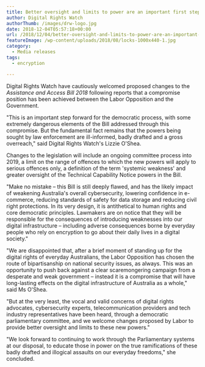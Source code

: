```yaml
---
title: Better oversight and limits to power are an important first step, but Encryption Bill is still deeply flawed
author: Digital Rights Watch
authorThumb: /images/drw-logo.jpg
date: 2018-12-04T05:57:18+00:00
url: /2018/12/04/better-oversight-and-limits-to-power-are-an-important-first-step-but-encryption-bill-is-still-deeply-flawed/
featureImage: /wp-content/uploads/2018/08/locks-1000x440-1.jpg
category:
  - Media releases
tags:
  - encryption

---
```

Digital Rights Watch have cautiously welcomed proposed changes to the _Assistance and Access Bill 2018_ following reports that a compromise position has been achieved between the Labor Opposition and the Government.


"This is an important step forward for the democratic process, with some extremely dangerous elements of the Bill addressed through this compromise. But the fundamental fact remains that the powers being sought by law enforcement are ill-informed, badly drafted and a gross overreach," said Digital Rights Watch's Lizzie O'Shea.


Changes to the legislation will include an ongoing committee process into 2019, a limit on the range of offences to which the new powers will apply to serious offences only, a definition of the term 'systemic weakness' and greater oversight of the Technical Capability Notice powers in the Bill.


"Make no mistake &#8211; this Bill is still deeply flawed, and has the likely impact of weakening Australia's overall cybersecurity, lowering confidence in e-commerce, reducing standards of safety for data storage and reducing civil right protections. In its very design, it is antithetical to human rights and core democratic principles. Lawmakers are on notice that they will be responsible for the consequences of introducing weaknesses into our digital infrastructure &#8211; including adverse consequences borne by everyday people who rely on encryption to go about their daily lives in a digital society."


"We are disappointed that, after a brief moment of standing up for the digital rights of everyday Australians, the Labor Opposition has chosen the route of bipartisanship on national security issues, as always. This was an opportunity to push back against a clear scaremongering campaign from a desperate and weak government &#8211; instead it is a compromise that will have long-lasting effects on the digital infrastructure of Australia as a whole," said Ms O'Shea.


"But at the very least, the vocal and valid concerns of digital rights advocates, cybersecurity experts, telecommunication providers and tech industry representatives have been heard, through a democratic parliamentary committee, and we welcome changes proposed by Labor to provide better oversight and limits to these new powers."


"We look forward to continuing to work through the Parliamentary systems at our disposal, to educate those in power on the true ramifications of these badly drafted and illogical assaults on our everyday freedoms," she concluded.
